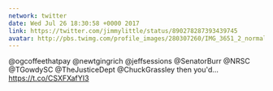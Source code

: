 ```yaml
---
network: twitter
date: Wed Jul 26 18:30:58 +0000 2017
link: https://twitter.com/jimmylittle/status/890278287393439745
avatar: http://pbs.twimg.com/profile_images/280307260/IMG_3651_2_normal.jpg
---
```


@ogcoffeethatpay @newtgingrich @jeffsessions @SenatorBurr @NRSC @TGowdySC @TheJusticeDept @ChuckGrassley then you'd… https://t.co/CSXFXafYI3
